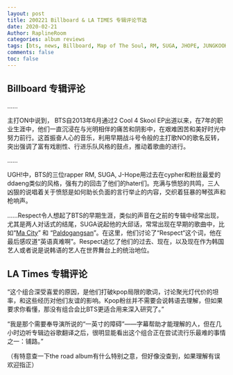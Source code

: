 ```yaml
---
layout: post
title: 200221 Billboard & LA TIMES 专辑评论节选
date: 2020-02-21
Author: RaplineRoom
categories: album reviews
tags: [bts, news, Billboard, Map of The Soul, RM, SUGA, JHOPE, JUNGKOOK, JIN, V, JIMIN, 金南俊, 闵玧其, 郑号锡, 金硕珍, 朴智旻, 金泰亨, 田柾国, 新闻, 7, album review]
comments: false 
toc: false
---
```


## Billboard 专辑评论

……

主打ON中说到， BTS自2013年6月通过2 Cool 4 Skool EP出道以来，在7年的职业生涯中，他们一直沉浸在与光明相伴的痛苦和阴影中，在艰难困苦和美好时光中努力前行。这首振奋人心的音乐，利用早期战斗号令般的主打歌NO的歌名反转，突出强调了富有戏剧性、行进乐队风格的鼓点，推动着歌曲的进行。

……

UGH!中，BTS的三位rapper RM, SUGA, J-Hope用过去在cypher和粉丝最爱的ddaeng类似的风格，强有力的回击了他们的hater们。充满与愤怒的共鸣，三人凶狠的说唱着关于愤怒是如何助长负面的言行举止的内容，交织着狂暴的琴弦声和枪响声。

……Respect令人想起了BTS的早期生涯，类似的声音在之前的专辑中经常出现，尤其是两人对话式的结尾，SUGA说起他的大邱话，常常出现在早期的歌曲中，比如“[Ma City](https://www.youtube.com/watch?v=MlM1fbaHZTQ)” 和 “[Paldogangsan](https://www.youtube.com/watch?v=gwgy2MbjWKs)”。在这里，他们讨论了“Respect“这个词，他在最后感叹道“英语真难啊”。Respect追忆了他们的过去、现在，以及现在作为韩国艺人或者说是说韩语的艺人在世界舞台上的统治地位。

## LA Times 专辑评论


“这个组合深受喜爱的原因，是他们打破kpop局限的歌词，讨论聚光灯代价的坦率，和这些经历对他们友谊的影响。Kpop粉丝并不需要会说韩语去理解，但如果要求你看懂，那没有组合会比BTS更适合用来深入研究了。”

“我是那个需要奉导演所说的“一英寸的障碍”——字幕帮助才能理解的人，但在几小时边听专辑边谷歌翻译之后，很明显能看出这个组合正在尝试流行乐最难的事情之一：铺路。”

（有特意查一下the road album有什么特别之意，但好像没查到，如果理解有误欢迎指正）